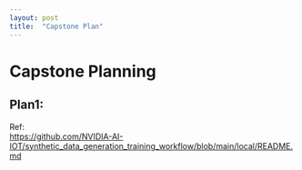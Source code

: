 ```yaml
---
layout: post
title:  "Capstone Plan"
---
```


# Capstone Planning 
## Plan1: 

Ref: <br/>
https://github.com/NVIDIA-AI-IOT/synthetic_data_generation_training_workflow/blob/main/local/README.md

